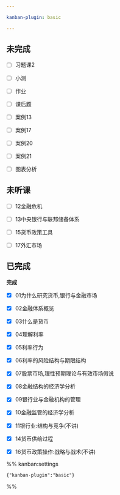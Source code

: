 ```yaml
---

kanban-plugin: basic

---
```


## 未完成

- [ ] 习题课2
- [ ] 小测
- [ ] 作业
- [ ] 课后题
- [ ] 案例13
- [ ] 案例17
- [ ] 案例20
- [ ] 案例21
- [ ] 图表分析


## 未听课

- [ ] 12金融危机
- [ ] 13中央银行与联邦储备体系
- [ ] 15货币政策工具
- [ ] 17外汇市场


## 已完成

**完成**
- [x] 01为什么研究货币,银行与金融市场
- [x] 02金融体系概览
- [x] 03什么是货币
- [x] 04理解利率
- [x] 05利率行为
- [x] 06利率的风险结构与期限结构
- [x] 07股票市场,理性预期理论与有效市场假说
- [x] 08金融结构的经济学分析
- [x] 09银行业与金融机构的管理
- [x] 10金融监管的经济学分析
- [x] 11银行业:结构与竞争(不讲)
- [x] 14货币供给过程
- [x] 16货币政策操作:战略与战术(不讲)




%% kanban:settings
```
{"kanban-plugin":"basic"}
```
%%